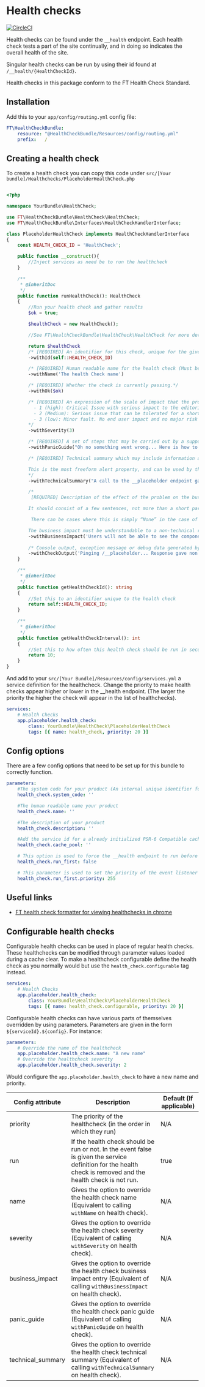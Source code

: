 # Health checks
[![CircleCI](https://circleci.com/gh/Financial-Times/php-health-check.svg?style=svg)](https://circleci.com/gh/Financial-Times/php-health-check)

Health checks can be found under the `__health` endpoint. Each health check tests a part of the site continually, and in doing so indicates the overall health of the site.

Singular health checks can be run by using their id found at `/__health/{HealthCheckId}`.

Health checks in this package conform to the FT Health Check Standard.

## Installation
Add this to your `app/config/routing.yml` config file:
```yml 
FT\HealthCheckBundle:
    resource: "@HealthCheckBundle/Resources/config/routing.yml"
    prefix:   /
```

## Creating a health check
To create a health check you can copy this code under `src/[Your bundle]/Healthchecks/PlaceholderHealthCheck.php`

```php

<?php

namespace YourBundle\HealthCheck;

use FT\HealthCheckBundle\HealthCheck\HealthCheck;
use FT\HealthCheckBundle\Interfaces\HealthCheckHandlerInterface;

class PlaceholderHealthCheck implements HealthCheckHandlerInterface
{
    const HEALTH_CHECK_ID = 'HealthCheck';

    public function __construct(){
        //Inject services as need be to run the healthcheck
    }

    /**
     * @inheritDoc
     */
    public function runHealthCheck(): HealthCheck
    {
        //Run your health check and gather results
        $ok = true;

        $healthCheck = new HealthCheck();

        //See FT\HealthCheckBundle\HealthCheck\HealthCheck for more details on what each of these methods do.

        return $healthCheck
        /* [REQUIRED] An identifier for this check, unique for the given System Code.  Must only consist of lowercase alphanumeric characters and hyphens. */
        ->withId(self::HEALTH_CHECK_ID)

        /* [REQUIRED] Human readable name for the health check (Must be unique) */
        ->withName('The health Check name')

        /* [REQUIRED] Whether the check is currently passing.*/
        ->withOk($ok)

        /* [REQUIRED] An expression of the scale of impact that the problem will cause.  Must be an integer set to one of the following values:
          - 1 (high): Critical Issue with serious impact to the editorial team or user (e.g database is down).
          - 2 (Medium): Serious issue that can be tolerated for a short duration of time. This can involve lowed redundancy or minimal user impact.
          - 3 (low): Minor fault. No end user impact and no major risk caused by this alert.
        */
        ->withSeverity(3)

        /* [REQUIRED] A set of steps that may be carried out by a support engineer to further diagnose and potentially resolve the issue. */
        ->withPanicGuide("Oh no something went wrong... Here is how to possibly fix it!")

        /* [REQUIRED] Technical summary which may include information about the test being done, the potential problem from a technical perspective, and the systems that are involved, giving context to the issue.

        This is the most freeform alert property, and can be used by the alert author to pass over any relevant technical information to help the reader understand the way the application is set up.
        */
        ->withTechnicalSummary("A call to the __placeholder endpoint gave back a 404 error.")

        /*
         [REQUIRED] Description of the effect of the problem on the business operations of the FT, which features are affected, and how it might affect our internal users or external customers.

        It should consist of a few sentences, not more than a short paragraph and should make sense to anyone in IT and the relevant Business unit.

         There can be cases where this is simply “None” in the case of a redundant system failure.

        The business impact must be understandable to a non-technical reader.*/
        ->withBusinessImpact('Users will not be able to see the component and the editorial team cannot edit the component.')
        
        /* Console output, exception message or debug data generated by the test. */
        ->withCheckOutput('Pinging /__placeholder... Response gave non 200 status code! (404)');
    }

    /**
     * @inheritDoc
     */
    public function getHealthCheckId(): string
    {
        //Set this to an identifier unique to the health check
        return self::HEALTH_CHECK_ID;
    }

    /**
     * @inheritDoc
     */
    public function getHealthCheckInterval(): int
    {
        //Set this to how often this health check should be run in seconds. (if 0 will result in health check running every time a request to the __health endpoint is made)
        return 10;
    }
}
```
And add to your `src/[Your Bundle]/Resources/config/services.yml` a service definition for the healthcheck. Change the priority to make health checks appear higher or lower in the __health endpoint. (The larger the priority the higher the check will appear in the list of healthchecks).
```yml
services:
    # Health Checks
    app.placeholder.health_check:
        class: YourBundle\HealthCheck\PlaceholderHealthCheck
        tags: [{ name: health_check, priority: 20 }]
```

## Config options
There are a few config options that need to be set up for this bundle to correctly function.

```yml
parameters:
    #The system code for your product (An internal unique identifier for your product)
    health_check.system_code: ''

    #The human readable name your product
    health_check.name: ''

    #The description of your product
    health_check.description: ''

    #Add the service id for a already initialized PSR-6 Compatible cache pool. This option needed to be set in order for health check caching to work. In the event that this is not set all healthchecks will be run every time the __health endpoint is called. (For eZ Publish/Platform use 'ezpublish.cache_pool')
    health_check.cache_pool: ''

    # This option is used to force the __health endpoint to run before anything else. This is useful for when event listeners that run before requests rely on external services that are covered in other healthchecks. (For instance an auth service that runs before every request that could fail if the session service was down) 
    health_check.run_first: false

    # This parameter is used to set the priority of the event listener added in 'health_check.run_first'. This can be used to stop the event conflicting with other high priority events that might need to run at the start of each request 
    health_check.run_first.priority: 255
```

## Useful links
- [FT health check formatter for viewing healthchecks in chrome ](https://github.com/Financial-Times/health-status-formatter)

## Configurable health checks
Configurable health checks can be used in place of regular health checks. These healthchecks can be modified through parameter values loaded during a cache clear.
To make a healthcheck configurable define the health check as you normally would but use the `health_check.configurable` tag instead.

```yml
services:
    # Health Checks
    app.placeholder.health_check:
        class: YourBundle\HealthCheck\PlaceholderHealthCheck
        tags: [{ name: health_check.configurable, priority: 20 }]
```

Configurable health checks can have various parts of themselves overridden by using parameters. Parameters are given in the form `${serviceId}.${config}`. 
For instance:
```yml
parameters:
    # Override the name of the healthcheck
    app.placeholder.health_check.name: "A new name"
    # Override the healthcheck severity 
    app.placeholder.health_check.severity: 2
``` 
Would configure the `app.placeholder.health_check` to have a new name and priority.

| Config attribute  | Description                                                                                                                                                    | Default (If applicable) |
|-------------------|----------------------------------------------------------------------------------------------------------------------------------------------------------------|-------------------------|
| priority          | The priority of the healthcheck (in the order in which they run)                                                                                               | N/A                     |
| run               | If the health check should be run or not.  In the event false is given the service definition for the health check is removed and the health check is not run. | true                    |
| name              | Gives the option to override the health check name (Equivalent to calling `withName` on health check).                                                         | N/A                     |
| severity          | Gives the option to override the health check severity (Equivalent of calling `withSeverity` on health check).                                                 | N/A                     |
| business_impact   | Gives the option to override the health check business impact entry (Equivalent of calling `withBusinessImpact` on health check).                              | N/A                     |
| panic_guide       | Gives the option to override the health check panic guide (Equivalent of calling `withPanicGuide` on health check).                                            | N/A                     |
| technical_summary | Gives the option to override the health check technical summary  (Equivalent of calling `withTechnicalSummary` on health check).                               | N/A                     |
